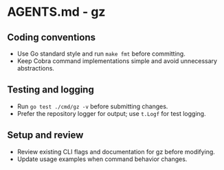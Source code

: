 # AGENTS.md - gz

## Coding conventions
- Use Go standard style and run `make fmt` before committing.
- Keep Cobra command implementations simple and avoid unnecessary abstractions.

## Testing and logging
- Run `go test ./cmd/gz -v` before submitting changes.
- Prefer the repository logger for output; use `t.Logf` for test logging.

## Setup and review
- Review existing CLI flags and documentation for gz before modifying.
- Update usage examples when command behavior changes.
